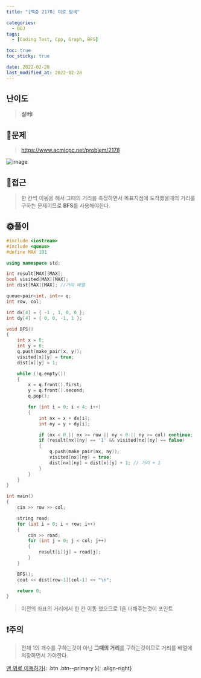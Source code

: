 ```yaml
---
title: "[백준 2178] 미로 탐색"

categories:
  - BOJ
tags:
  - [Coding Test, Cpp, Graph, BFS]

toc: true
toc_sticky: true

date: 2022-02-28
last_modified_at: 2022-02-28
---
```


## 난이도

> **실버I**

## 📜문제

> <https://www.acmicpc.net/problem/2178>

![image](https://user-images.githubusercontent.com/81313733/155887529-f6ba6aa2-9288-4fad-817c-e342e7bb8a01.png)

## 🔎접근

> 한 칸씩 이동을 해서 그때의 거리를 측정하면서 목표지점에 도착했을때의 거리를 구하는 문제이므로 **BFS**를 사용해야한다.

## 🌞풀이

```c++
#include <iostream>
#include <queue>
#define MAX 101

using namespace std;

int result[MAX][MAX];
bool visited[MAX][MAX];
int dist[MAX][MAX]; //거리 배열

queue<pair<int, int>> q;
int row, col;

int dx[4] = { -1 , 1, 0, 0 };
int dy[4] = { 0, 0, -1, 1 };

void BFS()
{
	int x = 0;
	int y = 0;
	q.push(make_pair(x, y));
	visited[x][y] = true;
	dist[x][y] = 1;

	while (!q.empty())
	{
		x = q.front().first;
		y = q.front().second;
		q.pop();

		for (int i = 0; i < 4; i++)
		{
			int nx = x + dx[i];
			int ny = y + dy[i];

			if (nx < 0 || nx >= row || ny < 0 || ny >= col) continue;
			if (result[nx][ny] == '1' && visited[nx][ny] == false)
			{
				q.push(make_pair(nx, ny));
				visited[nx][ny] = true;
				dist[nx][ny] = dist[x][y] + 1; // 거리 + 1
			}
		}
	}
}

int main()
{
	cin >> row >> col;

	string road;
	for (int i = 0; i < row; i++)
	{
		cin >> road;
		for (int j = 0; j < col; j++)
		{
			result[i][j] = road[j];
		}
	}

	BFS();
	cout << dist[row-1][col-1] << "\n";

	return 0;
}
```

> 이전의 좌표의 거리에서 한 칸 이동 했으므로 1을 더해주는것이 포인트

## ❗주의

> 전체 1의 개수를 구하는것이 아닌 **그때의 거리**를 구하는것이므로 거리를 배열에 저장하면서 가야한다.

[맨 위로 이동하기](#){: .btn .btn--primary }{: .align-right}
